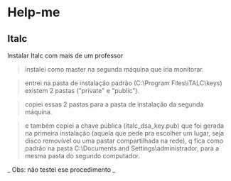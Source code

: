 # Help-me
## Italc
Instalar Italc com mais de um professor

> instalei como master na segunda máquina que iria monitorar.

> entrei na pasta de instalação padrão (C:\Program Files\iTALC\keys) existem 2 pastas ("private" e "public").

> copiei essas 2 pastas para a pasta de instalação da segunda máquina.

> e também copiei a chave pública (italc_dsa_key.pub) que foi gerada na primeira instalação (aquela que pede pra escolher um lugar, seja disco removível ou uma pastar compartilhada na rede), q fica como padrão na pasta C:\Documents and Settings\administrador, para a mesma pasta do segundo computador.

_ Obs: não testei ese procedimento _
